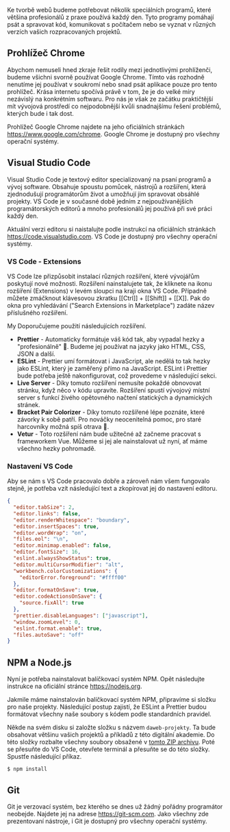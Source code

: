 Ke tvorbě webů budeme potřebovat několik speciálních programů, které většina profesionálů z praxe používá každý den. Tyto programy pomáhají psát a spravovat kód, komunikovat s počítačem nebo se vyznat v různých verzích vašich rozpracovaných projektů.

## Prohlížeč Chrome

Abychom nemuseli hned zkraje řešit rodíly mezi jednotlivými prohlíženči, budeme všichni svorně používat Google Chrome. Tímto vás rozhodně nenutíme jej používat v soukromí nebo snad psát aplikace pouze pro tento prohlížeč. Krása internetu spočívá právě v tom, že je do velké míry nezávislý na konkrétním softwaru. Pro nás je však ze začátku praktičtější mít vývojová prostředí co nejpodobnější kvůli snadnajšímu řešení problémů, kterých bude i tak dost.

Prohlížeč Google Chrome najdete na jeho oficiálních stránkách https://www.google.com/chrome. Google Chrome je dostupný pro všechny operační systémy.

## Visual Studio Code

Visual Studio Code je textový editor specializovaný na psaní programů a vývoj software. Obsahuje spoustu pomůcek, nástrojů a rozšíření, která zjednodušují programátorům život a umožňují jim spravovat obsáhlé projekty. VS Code je v současné době jedním z nejpoužívanějších programátorských editorů a mnoho profesionálů jej používá při své práci každý den.

Aktuální verzi editoru si naistalujte podle instrukcí na oficiálních stránkách https://code.visualstudio.com. VS Code je dostupný pro všechny operační systémy.

### VS Code - Extensions

VS Code lze přizpůsobit instalací různých rozšíření, které vývojářům poskytují nové možnosti. Rozšíření nainstalujete tak, že kliknete na ikonu rozšíření (Extensions) v levém sloupci na kraji okna VS Code. Případně můžete zmáčknout klávesovou zkratku [[Ctrl]] + [[Shift]] + [[X]]. Pak do okna pro vyhledávání ("Search Extensions in Marketplace") zadáte název příslušného rozšíření.

My Doporučujeme použití následujících rozšíření.

- **Prettier** - Automaticky formátuje váš kód tak, aby vypadal hezky a "profesionálně" 🙂. Budeme jej používat na jazyky jako HTML, CSS, JSON a další.
- **ESLint** - Prettier umí formátovat i JavaScript, ale nedělá to tak hezky jako ESLint, který je zaměřený přímo na JavaScript. ESLint i Prettier bude potřeba ještě nakonfigurovat, což provedeme v následující sekci.
- **Live Server** - Díky tomuto rozšíření nemusíte pokaždé obnovovat stránku, když něco v kódu upravíte. Rozšíření spustí vývojový místní server s funkcí živého opětovného načtení statických a dynamických stránek.
- **Bracket Pair Colorizer** - Díky tomuto rozšířené lépe poznáte, které závorky k sobě patří. Pro nováčky neocenitelná pomoc, pro staré harcovníky možná spíš otrava 🙂.
- **Vetur** - Toto rozšíření nám bude užitečné až začneme pracovat s frameworkem Vue. Můžeme si jej ale nainstalovat už nyní, ať máme všechno hezky pohromadě.

### Nastavení VS Code

Aby se nám s VS Code pracovalo dobře a zároveň nám všem fungovalo stejně, je potřeba vzít následující text a zkopírovat jej do nastavení editoru.

```json
{
  "editor.tabSize": 2,
  "editor.links": false,
  "editor.renderWhitespace": "boundary",
  "editor.insertSpaces": true,
  "editor.wordWrap": "on",
  "files.eol": "\n",
  "editor.minimap.enabled": false,
  "editor.fontSize": 16,
  "eslint.alwaysShowStatus": true,
  "editor.multiCursorModifier": "alt",
  "workbench.colorCustomizations": {
    "editorError.foreground": "#ffff00"
  },
  "editor.formatOnSave": true,
  "editor.codeActionsOnSave": {
    "source.fixAll": true
  },
  "prettier.disableLanguages": ["javascript"],
  "window.zoomLevel": 0,
  "eslint.format.enable": true,
  "files.autoSave": "off"
}
```

## NPM a Node.js

Nyní je potřeba nainstalovat balíčkovací systém NPM. Opět následujte instrukce na oficiální stránce https://nodejs.org.

Jakmile máme nainstalován balíčkovací systém NPM, připravíme si složku pro naše projekty. Následující postup zajistí, že ESLint a Prettier budou formátovat všechny naše soubory s kódem podle standardních pravidel.

Někde na svém disku si založte složku s názvem `daweb-projekty`. Ta bude obsahovat většinu vašich projektů a příkladů z této digitální akademie. Do této složky rozbalte všechny soubory obsažené v [tomto ZIP archivu](assets/prostredi.zip). Poté se přesuňte do VS Code, otevřete terminál a přesuňte se do této složky. Spustťe následující příkaz.

```shell
$ npm install
```

## Git

Git je verzovací systém, bez kterého se dnes už žádný pořádny programátor neobejde. Najdete jej na adrese https://git-scm.com. Jako všechny zde prezentovaní nástroje, i Git je dostupný pro všechny operační systémy.
